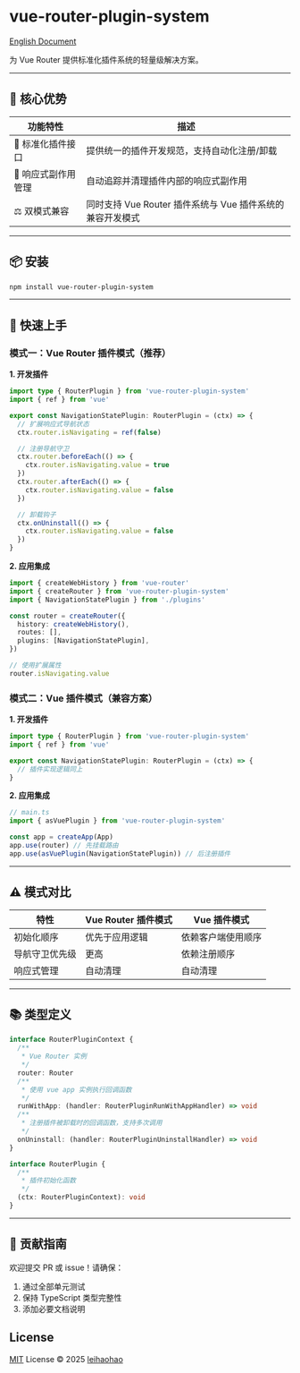 # vue-router-plugin-system

[English Document](./README.md)

为 Vue Router 提供标准化插件系统的轻量级解决方案。

---

## 🌟 核心优势

| 功能特性            | 描述                                                      |
| ------------------- | --------------------------------------------------------- |
| 🧱 标准化插件接口   | 提供统一的插件开发规范，支持自动化注册/卸载               |
| 🔁 响应式副作用管理 | 自动追踪并清理插件内部的响应式副作用                      |
| ⚖️ 双模式兼容       | 同时支持 Vue Router 插件系统与 Vue 插件系统的兼容开发模式 |

---

## 📦 安装

```bash
npm install vue-router-plugin-system
```

---

## 🚀 快速上手

### 模式一：Vue Router 插件模式（推荐）

**1. 开发插件**

```ts
import type { RouterPlugin } from 'vue-router-plugin-system'
import { ref } from 'vue'

export const NavigationStatePlugin: RouterPlugin = (ctx) => {
  // 扩展响应式导航状态
  ctx.router.isNavigating = ref(false)

  // 注册导航守卫
  ctx.router.beforeEach(() => {
    ctx.router.isNavigating.value = true
  })
  ctx.router.afterEach(() => {
    ctx.router.isNavigating.value = false
  })

  // 卸载钩子
  ctx.onUninstall(() => {
    ctx.router.isNavigating.value = false
  })
}
```

**2. 应用集成**

```ts
import { createWebHistory } from 'vue-router'
import { createRouter } from 'vue-router-plugin-system'
import { NavigationStatePlugin } from './plugins'

const router = createRouter({
  history: createWebHistory(),
  routes: [],
  plugins: [NavigationStatePlugin],
})

// 使用扩展属性
router.isNavigating.value
```

### 模式二：Vue 插件模式（兼容方案）

**1. 开发插件**

```ts
import type { RouterPlugin } from 'vue-router-plugin-system'
import { ref } from 'vue'

export const NavigationStatePlugin: RouterPlugin = (ctx) => {
  // 插件实现逻辑同上
}
```

**2. 应用集成**

```ts
// main.ts
import { asVuePlugin } from 'vue-router-plugin-system'

const app = createApp(App)
app.use(router) // 先挂载路由
app.use(asVuePlugin(NavigationStatePlugin)) // 后注册插件
```

---

## ⚠️ 模式对比

| 特性           | Vue Router 插件模式 | Vue 插件模式       |
| -------------- | ------------------- | ------------------ |
| 初始化顺序     | 优先于应用逻辑      | 依赖客户端使用顺序 |
| 导航守卫优先级 | 更高                | 依赖注册顺序       |
| 响应式管理     | 自动清理            | 自动清理           |

---

## 📚 类型定义

```ts
interface RouterPluginContext {
  /**
   * Vue Router 实例
   */
  router: Router
  /**
   * 使用 vue app 实例执行回调函数
   */
  runWithApp: (handler: RouterPluginRunWithAppHandler) => void
  /**
   * 注册插件被卸载时的回调函数，支持多次调用
   */
  onUninstall: (handler: RouterPluginUninstallHandler) => void
}

interface RouterPlugin {
  /**
   * 插件初始化函数
   */
  (ctx: RouterPluginContext): void
}
```

---

## 🤝 贡献指南

欢迎提交 PR 或 issue！请确保：

1. 通过全部单元测试
2. 保持 TypeScript 类型完整性
3. 添加必要文档说明

## License

[MIT](./LICENSE) License © 2025 [leihaohao](https://github.com/l246804)
